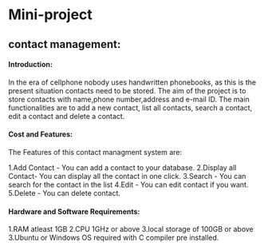 # Mini-project

## contact management:

#### Introduction:
In the era of cellphone nobody uses handwritten phonebooks, as this is the present situation contacts need to be stored.
The aim of the project is to store contacts with name,phone number,address and e-mail ID.
The main functionalities are to add a new contact, list all contacts, search a contact, edit a contact and 
delete a contact.

#### Cost and Features:

The Features of this contact managment system are:

1.Add Contact - You can add a contact to your database.
2.Display all Contact- You can display all the contact in one click.
3.Search - You can search for the contact in the list
4.Edit - You can edit contact if you want.
5.Delete - You can delete contact.

#### Hardware and Software Requirements:

1.RAM atleast 1GB
2.CPU 1GHz or above
3.local storage of 100GB or above
3.Ubuntu or Windows OS required with C compiler pre installed.
